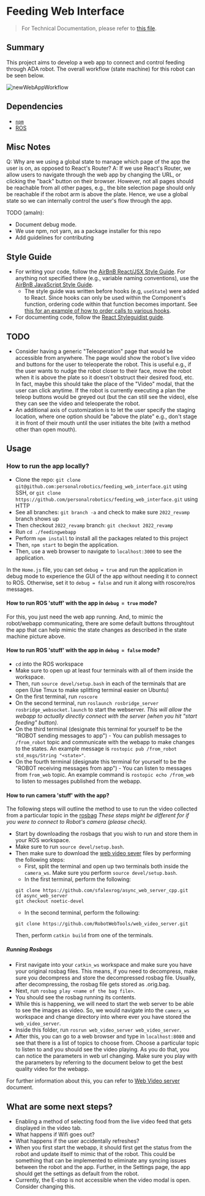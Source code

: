 # Feeding Web Interface
> For Technical Documentation, please refer to [this file](https://github.com/personalrobotics/feeding_web_interface/blob/2023PreDeployment/feedingwebapp/TechDocumentation.md).

## Summary
This project aims to develop a web app to connect and control feeding through ADA robot. The overall workflow (state machine) for this robot can be seen below.

<!-- ![Web App State Machine](https://user-images.githubusercontent.com/8277986/191333326-c71a1765-475c-40f6-87da-a79b7c73e0ee.png) -->
![newWebAppWorkflow](https://user-images.githubusercontent.com/26337328/223597500-5e520b7a-eb2b-45ad-b9e8-91fec1bdeba4.jpg)

## Dependencies
- [`npm`](https://docs.npmjs.com/downloading-and-installing-node-js-and-npm)
- [ROS](http://wiki.ros.org/noetic/Installation)

## Misc Notes
Q: Why are we using a global state to manage which page of the app the user is on, as opposed to React's Router?
A: If we use React's Router, we allow users to navigate through the web app by changing the URL, or clicking the "back" button on their browser. However, not all pages should be reachable from all other pages, e.g., the bite selection page should only be reachable if the robot arm is above the plate. Hence, we use a global state so we can internally control the user's flow through the app.

TODO (amaln):
- Document debug mode.
- We use npm, not yarn, as a package installer for this repo
- Add guidelines for contributing

## Style Guide
- For writing your code, follow the [AirBnB React/JSX Style Guide](https://airbnb.io/javascript/react/). For anything not specified there (e.g., variable naming conventions), use the [AirBnB JavaScript Style Guide](https://airbnb.io/javascript/).
  - The style guide was written before hooks (e.g, `useState`) were added to React. Since hooks can only be used within the Component's function, ordering code within that function becomes important. See [this for an example of how to order calls to various hooks](https://dev.to/abrahamlawson/react-style-guide-24pp#comment-1f4fd).
- For documenting code, follow the [React Styleguidist guide](https://react-styleguidist.js.org/docs/documenting/).

## TODO
- Consider having a generic "Teleoperation" page that would be accessible from anywhere. The page would show the robot's live video and buttons for the user to teleoperate the robot. This is useful e.g., if the user wants to nudge the robot closer to their face, move the robot when it is above the plate so it doesn't obstruct their desired food, etc. In fact, maybe this should take the place of the "Video" modal, that the user can click anytime. If the robot is currently executing a plan the teleop buttons would be greyed out (but the can still see the video), else they can see the video and teleoperate the robot.
- An additional axis of customization is to let the user specify the staging location, where one option should be "above the plate" e.g., don't stage it in front of their mouth until the user initiates the bite (with a method other than open mouth).

## Usage
### How to run the app locally?
- Clone the repo: `git clone git@github.com:personalrobotics/feeding_web_interface.git` using SSH, or `git clone https://github.com/personalrobotics/feeding_web_interface.git` using HTTP
- See all branches: `git branch -a` and check to make sure `2022_revamp` branch shows up
- Then checkout `2022_revamp` branch: `git checkout 2022_revamp`
- Run `cd ./feedingwebapp`
- Perform `npm install` to install all the packages related to this project
- Then, `npm start` to begin the application.
- Then, use a web browser to navigate to `localhost:3000` to see the application.

In the `Home.js` file, you can set `debug = true` and run the application in debug mode to experience the GUI of the app without needing it to connect to ROS. Otherwise, set it to `debug = false` and run it along with roscore/ros messages.

#### How to run ROS 'stuff' with the app in `debug = true` mode?
For this, you just need the web app running. And, to mimic the robot/webapp communicating, there are some default buttons throughtout the app that can help mimic the state changes as described in the state machine picture above.

#### How to run ROS 'stuff' with the app in `debug = false` mode?
- `cd` into the ROS workspace
- Make sure to open up at least four terminals with all of them inside the workspace.
- Then, run `source devel/setup.bash` in each of the terminals that are open (Use Tmux to make splitting terminal easier on Ubuntu)
- On the first terminal, run `roscore`
- On the second terminal, run `roslaunch rosbridge_server rosbridge_websocket.launch` to start the webserver. _This will allow the webapp to actually directly connect with the server (when you hit "start feeding" button)._
- On the third terminal (designate this terminal for yourself to be the "ROBOT sending messages to app") - You can publish messages to `/from_robot` topic and communicate with the webapp to make changes to the states. An example message is `rostopic pub /from_robot std_msgs/String "<state>"`.
- On the fourth terminal (designate this terminal for yourself to be the "ROBOT receiving messages from app") - You can listen to messages from `from_web` topic. An example command is `rostopic echo /from_web` to listen to messages published from the webapp.

#### How to run camera 'stuff' with the app?
The following steps will outline the method to use to run the video collected from a particular topic in the [rosbag](http://wiki.ros.org/rosbag) _These steps might be different for if you were to connect to Robot's camera (please check)._
- Start by downloading the rosbags that you wish to run and store them in your ROS workspace.
- Make sure to run `source devel/setup.bash`.
- Then make sure to download the [web video sever](http://wiki.ros.org/web_video_server) files by performing the following steps:
  - First, split the terminal and open up two terminals both inside the `camera_ws`. Make sure you perform `source devel/setup.bash`.
  - In the first terminal, perform the following:  
  ```
  git clone https://github.com/sfalexrog/async_web_server_cpp.git
  cd async_web_server
  git checkout noetic-devel
  ```
  - In the second terminal, perform the following:
  ```
  git clone https://github.com/RobotWebTools/web_video_server.git
  ```
  Then, perform `catkin build` from one of the terminals.

##### Running Rosbags
- First navigate into your `catkin_ws` workspace and make sure you have your original rosbag files. This means, if you need to decompress, make sure you decompress and store the decompressed rosbag file. Usually, after decompressing, the rosbag file gets stored as <something>.orig.bag.
- Next, run `rosbag play <name of the bag file>`.
- You should see the rosbag running its contents.
- While this is happening, we will need to start the web server to be able to see the images as video. So, we would navigate into the `camera_ws` workspace and change directory into where ever you have stored the `web_video_server`.
- Inside this folder, run `rosrun web_video_server web_video_server`.
- After this, you can go to a web browser and type in `localhost:8080` and see that there is a list of topics to choose from. Choose a particular topic to listen to and you should see the video playing. As you do that, you can notice the parameters in web url changing. Make sure you play with the parameters by referring to the document below to get the best quality video for the webapp.

For further information about this, you can refer to [Web Video server](http://wiki.ros.org/web_video_server) document.

## What are some next steps?
- Enabling a method of selecting food from the live video feed that gets displayed in the video tab.
- What happens if Wifi goes out?
- What happens if the user accidentally refreshes?
- When you first start the webapp, it should first get the status from the robot and update itself to mimic that of the robot. This could be something that can be implemented to eliminate any syncing issues between the robot and the app. Further, in the Settings page, the app should get the settings as default from the robot.
- Currently, the E-stop is not accessible when the video modal is open. Consider changing this.
